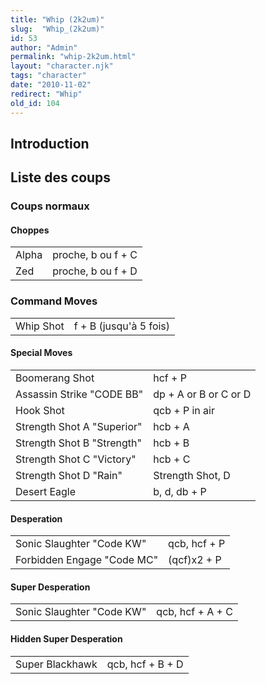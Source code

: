 ```yaml
---
title: "Whip (2k2um)"
slug:  "Whip_(2k2um)"
id: 53
author: "Admin"
permalink: "whip-2k2um.html"
layout: "character.njk"
tags: "character"
date: "2010-11-02"
redirect: "Whip"
old_id: 104
---
```


## Introduction

## Liste des coups

### Coups normaux

#### Choppes

|       |                    |
|-------|--------------------|
| Alpha | proche, b ou f + C |
| Zed   | proche, b ou f + D |

### Command Moves

|           |                        |
|-----------|------------------------|
| Whip Shot | f + B (jusqu'à 5 fois) |

#### Special Moves

|                            |                       |
|----------------------------|-----------------------|
| Boomerang Shot             | hcf + P               |
| Assassin Strike "CODE BB"  | dp + A or B or C or D |
| Hook Shot                  | qcb + P in air        |
| Strength Shot A "Superior" | hcb + A               |
| Strength Shot B "Strength" | hcb + B               |
| Strength Shot C "Victory"  | hcb + C               |
| Strength Shot D "Rain"     | Strength Shot, D      |
| Desert Eagle               | b, d, db + P          |

#### Desperation

|                            |              |
|----------------------------|--------------|
| Sonic Slaughter "Code KW"  | qcb, hcf + P |
| Forbidden Engage "Code MC" | (qcf)x2 + P  |

#### Super Desperation

|                           |                  |
|---------------------------|------------------|
| Sonic Slaughter "Code KW" | qcb, hcf + A + C |

#### Hidden Super Desperation

|                 |                  |
|-----------------|------------------|
| Super Blackhawk | qcb, hcf + B + D |
